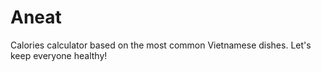 # Aneat
Calories calculator based on the most common Vietnamese dishes. Let's keep everyone healthy! 
